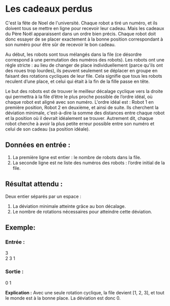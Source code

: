 # Les cadeaux perdus

C'est la fête de Noel de l'université. Chaque robot a tiré un numéro, et ils doivent tous se mettre en ligne pour recevoir leur cadeau. Mais les cadeaux du Père Noël apparaissent dans un ordre bien précis. Chaque robot doit donc essayer de se placer exactement à la bonne position correspondant à son numéro pour être sûr de recevoir le bon cadeau.

Au début, les robots sont tous mélangés dans la file (ce désordre correspond à une permutation des numéros des robots). Les robots ont une règle stricte : au lieu de changer de place individuellement (parce qu'ils ont des roues trop lourdes), ils peuvent seulement se déplacer en groupe en faisant des rotations cycliques de leur file. Cela signifie que tous les robots reculent d’une place, et celui qui était à la fin de la fille passe en tête.

Le but des robots est de trouver le meilleur décalage cyclique vers la droite qui permettra à la file d’être le plus proche possible de l’ordre idéal, où chaque robot est aligné avec son numéro. L'ordre idéal est : Robot 1 en première position, Robot 2 en deuxième, et ainsi de suite.
Ils cherchent la déviation minimale, c'est-à-dire la somme des distances entre chaque robot et la position où il devrait idéalement se trouver. Autrement dit, chaque robot cherche à avoir la plus petite erreur possible entre son numéro et celui de son cadeau (sa position idéale).

## Données en entrée :

1. La première ligne est entier : le nombre de robots dans la file.
2. La seconde ligne est ne liste des numéros des robots : l’ordre initial de la file.

## Résultat attendu :

Deux entier séparés par un espace :

1. La déviation minimale atteinte grâce au bon décalage.
2. Le nombre de rotations nécessaires pour atteindre cette déviation.

## Exemple:

### Entrée :

3  
2 3 1

### Sortie :

0 1

**Explication :** Avec une seule rotation cyclique, la file devient [1, 2, 3], et tout le monde est à la bonne place. La déviation est donc 0.